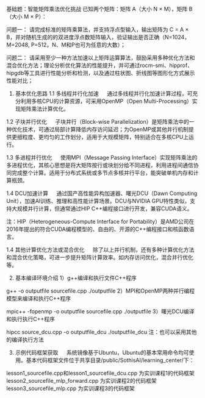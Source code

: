 基础题：智能矩阵乘法优化挑战
已知两个矩阵：矩阵 A（大小 N × M），矩阵 B（大小 M × P）：

问题一： 请完成标准的矩阵乘算法，并支持浮点型输入，输出矩阵为 C = A × B，并对随机生成的的双进度浮点数矩阵输入，验证输出是否正确（N=1024，M=2048, P=512，N、M和P也可为任意的大数）；

问题二： 请采用至少一种方法加速以上矩阵运算算法，鼓励采用多种优化方法和混合优化方法；理论分析优化算法的性能提升，并可通过rocm-smi、hipprof、hipgdb等工具进行性能分析和检测，以及通过柱状图、折线图等图形化方式展示性能对比；

1. 基本优化思路
1.1 多线程并行化加速
   通过多线程并行化加速计算过程，可充分利用多核CPU的计算资源，可采用OpenMP（Open Multi-Processing）实现矩阵乘法计算优化。

1.2 子块并行优化
   子块并行（Block-wise Parallelization）是矩阵乘法中的一种优化技术，可通过局部计算降低内存访问延迟；为OpenMP或其他并行机制提供更细粒度、更均匀的工作划分，适用于大规模矩阵，特别适合在多核CPU上运行。

1.3 多进程并行优化
   使用MPI（Message Passing Interface）实现矩阵乘法的多进程优化，其核心思想是将大矩阵按行或块划分给不同进程，利用进程间通信协同完成整个计算。适用于分布式系统或多节点多核并行平台，能突破单机内存和计算瓶颈。

1.4 DCU加速计算
   通过国产高性能异构加速器、曙光DCU（Dawn Computing Unit），加速AI训练、推理和高性能计算场景。DCU与NVIDIA GPU特性类似，支持大规模并行计算，但通常通过HIP C++编程接口进行开发，兼容CUDA语义。

注：HIP（Heterogeneous-Compute Interface for Portability）是AMD公司在2016年提出的符合CUDA编程模型的、自由的、开源的C++编程接口和核函数语言。

1.4 其他计算优化方法或混合优化
   除了以上并行机制，还有多种计算优化方法和混合优化策略，可进一步提升矩阵计算效率。如内存访问优化，混合并行优化等。

2. 基本编译环境介绍
1）g++编译和执行文件C++程序

g++ -o outputfile sourcefile.cpp
./outputfile
2）MPI和OpenMP两种并行编程模型来编译和执行C++程序

mpic++ -fopenmp -o outputfile sourcefile.cpp
./outputfile
3）曙光DCU编译和执行执行C++程序

hipcc source_dcu.cpp -o outputfile_dcu
./outputfile_dcu
注：也可以采用其他的编译执行方法

3. 示例代码框架获取
   系统镜像基于Ubuntu，Ubuntu的基本常用命令均可使用。基本代码框架文件位于共享目录/public/SothisAI/learning_center/下：

lesson1_sourcefile.cpp和lesson1_sourcefile_dcu.cpp 为实训课程1的代码框架
lesson2_sourcefile_mlp_forward.cpp 为实训课程2的代码框架
lesson3_sourcefile_mlp.cpp 为实训课程3的代码框架